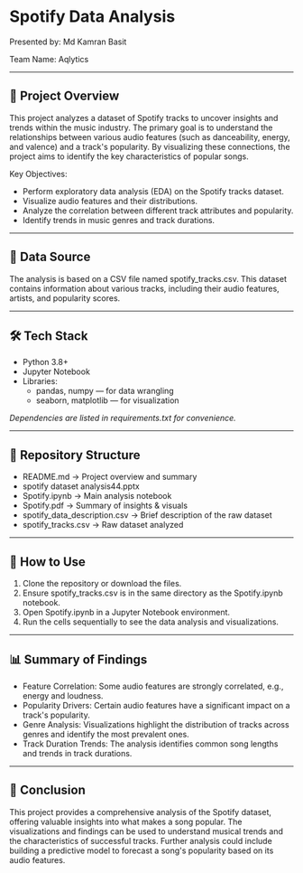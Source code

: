 
# Spotify Data Analysis

Presented by: Md Kamran Basit

Team Name: Aqlytics  

---

## 🎵 Project Overview
This project analyzes a dataset of Spotify tracks to uncover insights and trends within the music industry. The primary goal is to understand the relationships between various audio features (such as danceability, energy, and valence) and a track's popularity. By visualizing these connections, the project aims to identify the key characteristics of popular songs.

Key Objectives:
- Perform exploratory data analysis (EDA) on the Spotify tracks dataset.
- Visualize audio features and their distributions.
- Analyze the correlation between different track attributes and popularity.
- Identify trends in music genres and track durations.

---

## 💾 Data Source
The analysis is based on a CSV file named spotify_tracks.csv. This dataset contains information about various tracks, including their audio features, artists, and popularity scores.

---

## 🛠️ Tech Stack
- Python 3.8+
- Jupyter Notebook
- Libraries:  
  - pandas, numpy — for data wrangling  
  - seaborn, matplotlib — for visualization  

*Dependencies are listed in requirements.txt for convenience.*

---

## 🧩 Repository Structure
- README.md → Project overview and summary
- spotify dataset analysis44.pptx
- Spotify.ipynb → Main analysis notebook
- Spotify.pdf → Summary of insights & visuals
- spotify_data_description.csv → Brief description of the raw dataset  
- spotify_tracks.csv → Raw dataset analyzed    

---

## 🚀 How to Use
1. Clone the repository or download the files.  
2. Ensure spotify_tracks.csv is in the same directory as the Spotify.ipynb notebook.  
3. Open Spotify.ipynb in a Jupyter Notebook environment.  
4. Run the cells sequentially to see the data analysis and visualizations.  

---

## 📊 Summary of Findings
- Feature Correlation: Some audio features are strongly correlated, e.g., energy and loudness.  
- Popularity Drivers: Certain audio features have a significant impact on a track's popularity.  
- Genre Analysis: Visualizations highlight the distribution of tracks across genres and identify the most prevalent ones.  
- Track Duration Trends: The analysis identifies common song lengths and trends in track durations.  

---

## 🎯 Conclusion
This project provides a comprehensive analysis of the Spotify dataset, offering valuable insights into what makes a song popular. The visualizations and findings can be used to understand musical trends and the characteristics of successful tracks. Further analysis could include building a predictive model to forecast a song's popularity based on its audio features.

